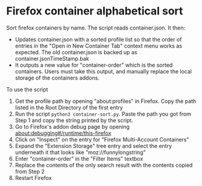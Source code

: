 # Firefox container alphabetical sort

Sort firefox containers by name. The script reads container.json. It then:

- Updates container.json with a sorted profile list so that the order of entries in the "Open in New Container Tab" context menu works as expected. The old container.json is backed up as container.jsonTimeStamp.bak
- It outputs a new value for "container-order" which is the sorted containers. Users must take this output, and manually replace the local storage of the containers addons.

To use the script

1. Get the profile path by opening "about:profiles" in Firefox. Copy the path listed in the Root Directory of the first entry
2. Run the script `python3 container-sort.py`. Paste the path you got from Step 1 and copy the string printed by the script.
3. Go to Firefox's addon debug page by opening [about:debugging#/runtime/this-firefox](about:debugging#/runtime/this-firefox)
4. Click on "Inspect" on the entry for "Firefox Multi-Account Containers"
5. Expand the "Extension Storage" tree entry and select the entry underneath it that looks like "moz://funnylongstring"
6. Enter "container-order" in the "Filter Items" textbox
7. Replace the contents of the only search result with the contents copied from Step 2
8. Restart Firefox
